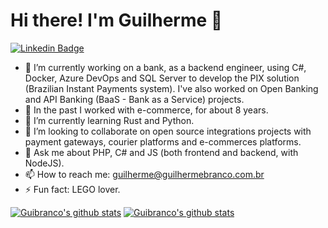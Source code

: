 # Hi there! I'm Guilherme 👋

[![Linkedin Badge](https://img.shields.io/badge/-LinkedIn-blue?style=for-the-badge&logo=Linkedin&logoColor=white&link=https:https://www.linkedin.com/in/guilhermestracini/)](https://www.linkedin.com/in/guilhermestracini/)

- 🔭 I’m currently working on a bank, as a backend engineer, using C#, Docker, Azure DevOps and SQL Server to develop the PIX solution (Brazilian Instant Payments system). I've also worked on Open Banking and API Banking (BaaS - Bank as a Service) projects. 
- 🔭 In the past I worked with e-commerce, for about 8 years.
- 🌱 I’m currently learning Rust and Python.
- 👯 I’m looking to collaborate on open source integrations projects with payment gateways, courier platforms and e-commerces platforms.
- 💬 Ask me about PHP, C# and JS (both frontend and backend, with NodeJS).
- 📫 How to reach me: guilherme@guilhermebranco.com.br
- ⚡ Fun fact: LEGO lover.


[![Guibranco's github stats](https://github-readme-stats.vercel.app/api?username=guibranco&count_private=true&show_icons=true&theme=dark)](https://github.com/guibranco)
[![Guibranco's github stats](https://github-readme-stats.vercel.app/api/top-langs?username=guibranco&count_private=true&show_icons=true&theme=dark&layout=compact)](https://github.com/guibranco)
